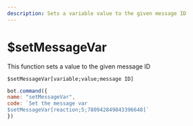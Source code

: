 ```yaml
---
description: Sets a variable value to the given message ID
---
```


# $setMessageVar

This function sets a value to the given message ID

```
$setMessageVar[variable;value;message ID]
```

```javascript
bot.command({
name: "setMessageVar",
code: `Set the message var
$setMessageVar[reaction;5;780942849843396648]`
})
```
